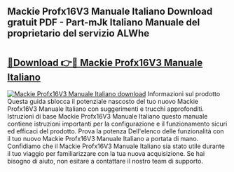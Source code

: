 ## Mackie Profx16V3 Manuale Italiano Download gratuit PDF - Part-mJk Italiano Manuale del proprietario del servizio ALWhe

# <h2><a href="http://df93qb.blite.top/?on=Mackie+Profx16V3+Manuale+Italiano">🔗Download 👉🔴 Mackie Profx16V3 Manuale Italiano</a></h2>

[![Mackie Profx16V3 Manuale Italiano download](https://i.imgur.com/lujVjoI.png)](http://df93qb.blite.top/?on=Mackie+Profx16V3+Manuale+Italiano)
Informazioni sul prodotto Questa guida sblocca il potenziale nascosto del tuo nuovo Mackie Profx16V3 Manuale Italiano con suggerimenti e trucchi approfonditi. Istruzioni di base Mackie Profx16V3 Manuale Italiano questo manuale contiene istruzioni importanti per la configurazione e il funzionamento sicuri ed efficaci del prodotto. Prova la potenza Dell'elenco delle funzionalità con il tuo nuovo Mackie Profx16V3 Manuale Italiano a portata di mano. Confidiamo che il Mackie Profx16V3 Manuale Italiano sia stato utile durante il tuo viaggio per familiarizzare con la tua nuova acquisizione. Se hai bisogno di aiuto, non esitare a contattare il nostro team di supporto.
